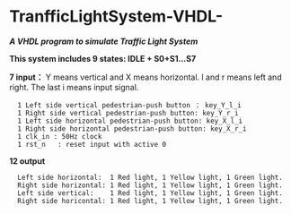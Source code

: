 # TranfficLightSystem-VHDL-

***A VHDL program to simulate Traffic Light System***

**This system includes 9 states: IDLE + S0+S1...S7**

**7 input：**
      Y means vertical and X means horizontal.
      l and r means left and right.
      The last i means input signal.
      
      1 Left side vertical pedestrian-push button ： key_Y_l_i
      1 Right side vertical pedestrian-push button: key_Y_r_i
      1 Left side horizontal pedestrian-push button: key_X_l_i
      1 Right side horizontal pedestrian-push button: key_X_r_i
      1 clk_in : 50Hz clock 
      1 rst_n   : reset input with active 0

**12 output**

      Left side horizontal:  1 Red light, 1 Yellow light, 1 Green light.
      Right side horizontal: 1 Red light, 1 Yellow light, 1 Green light.
      Left side vertical:    1 Red light, 1 Yellow light, 1 Green light.
      Right side horicontal: 1 Red light, 1 Yellow light, 1 Green light.
